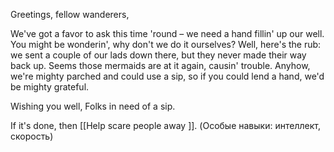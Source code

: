   
Greetings, fellow wanderers,

We've got a favor to ask this time 'round – we need a hand fillin' up our well. You might be wonderin', why don't we do it ourselves? Well, here's the rub: we sent a couple of our lads down there, but they never made their way back up. Seems those mermaids are at it again, causin' trouble. Anyhow, we're mighty parched and could use a sip, so if you could lend a hand, we'd be mighty grateful.

Wishing you well, Folks in need of a sip.


If it's done, then
	 [[Help scare people away ]]. (Особые навыки: интеллект, скорость)
